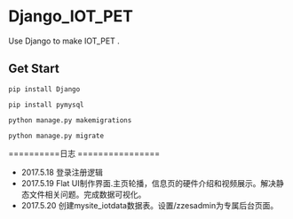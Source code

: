 # Django_IOT_PET
Use Django to make IOT_PET .

## Get Start
```
pip install Django

pip install pymysql

python manage.py makemigrations

python manage.py migrate
```

==========日志 ================
 - 2017.5.18 登录注册逻辑
 - 2017.5.19 Flat UI制作界面.主页轮播，信息页的硬件介绍和视频展示。解决静态文件相关问题。完成数据可视化。
 - 2017.5.20 创建mysite_iotdata数据表。设置/zzesadmin为专属后台页面。
